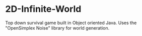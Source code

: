 # 2D-Infinite-World
Top down survival game built in Object oriented Java. Uses the "OpenSimplex Noise" library for world generation.
